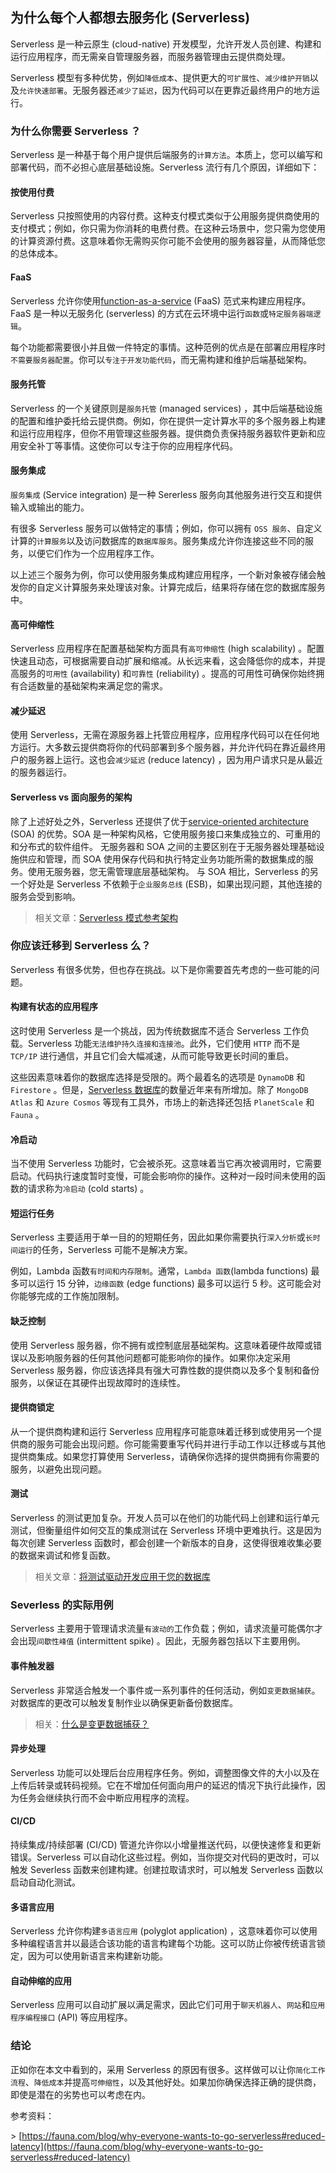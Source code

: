 ## 为什么每个人都想去服务化 (Serverless)  
Serverless 是一种云原生 (cloud-native) 开发模型，允许开发人员创建、构建和运行应用程序，而无需亲自管理服务器，而服务器管理由云提供商处理。

Serverless 模型有多种优势，例如`降低成本`、提供更大的`可扩展性`、`减少维护开销`以及`允许快速部署`。无服务器还`减少了延迟`，因为代码可以在更靠近最终用户的地方运行。

### 为什么你需要 Serverless ？

Serverless 是一种基于每个用户提供后端服务的`计算方法`。本质上，您可以编写和部署代码，而不必担心底层基础设施。Serverless 流行有几个原因，详细如下：

#### 按使用付费

Serverless 只按照使用的内容付费。这种支付模式类似于公用服务提供商使用的支付模式；例如，你只需为你消耗的电费付费。在这种云场景中，您只需为您使用的计算资源付费。这意味着你无需购买你可能不会使用的服务器容量，从而降低您的总体成本。

#### FaaS

Serverless 允许你使用[function-as-a-service](https://en.wikipedia.org/wiki/Function_as_a_service) (FaaS) 范式来构建应用程序。FaaS 是一种以无服务化 (serverless) 的方式在云环境中运行`函数`或`特定服务器端逻辑`。

每个功能都需要很小并且做一件特定的事情。这种范例的优点是在部署应用程序时`不需要服务器配置`。你可以`专注于开发功能代码`，而无需构建和维护后端基础架构。

#### 服务托管

Serverless 的一个关键原则是`服务托管` (managed services) ，其中后端基础设施的配置和维护委托给云提供商。例如，你在提供一定计算水平的多个服务器上构建和运行应用程序，但你不用管理这些服务器。提供商负责保持服务器软件更新和应用安全补丁等事情。这使你可以专注于你的应用程序代码。

#### 服务集成

`服务集成` (Service integration) 是一种 Sererless 服务向其他服务进行交互和提供输入或输出的能力。

有很多 Serverless 服务可以做特定的事情；例如，你可以拥有 `OSS 服务`、自定义计算的`计算服务`以及访问数据库的`数据库服务`。服务集成允许你连接这些不同的服务，以便它们作为一个应用程序工作。

以上述三个服务为例，你可以使用服务集成构建应用程序，一个新对象被存储会触发你的自定义计算服务来处理该对象。计算完成后，结果将存储在您的数据库服务中。

#### 高可伸缩性

Serverless 应用程序在配置基础架构方面具有`高可伸缩性` (high scalability) 。配置快速且动态，可根据需要自动扩展和缩减。从长远来看，这会降低你的成本，并提高服务的`可用性` (availability) 和`可靠性` (reliability) 。提高的可用性可确保你始终拥有合适数量的基础架构来满足您的需求。

#### 减少延迟

使用 Serverless，无需在源服务器上托管应用程序，应用程序代码可以在任何地方运行。大多数云提供商将你的代码部署到多个服务器，并允许代码在靠近最终用户的服务器上运行。这也会`减少延迟` (reduce latency) ，因为用户请求只是从最近的服务器运行。

#### Serverless vs 面向服务的架构

除了上述好处之外，Serverless 还提供了优于[service-oriented architecture](https://zh.wikipedia.org/wiki/面向服务的体系结构) (SOA) 的优势。SOA 是一种架构风格，它使用服务接口来集成独立的、可重用的和分布式的软件组件。
无服务器和 SOA 之间的主要区别在于无服务器处理基础设施供应和管理，而 SOA 使用保存代码和执行特定业务功能所需的数据集成的服务。使用无服务器，您无需管理底层基础架构。
与 SOA 相比，Serverless 的另一个好处是 Serverless 不依赖于`企业服务总线` (ESB)，如果出现问题，其他连接的服务会受到影响。

> 相关文章：[Serverless 模式参考架构](https://fauna.com/blog/serverless-patterns-reference-architectures)

### 你应该迁移到 Serverless 么？

Serverless 有很多优势，但也存在挑战。以下是你需要首先考虑的一些可能的问题。

#### 构建有状态的应用程序

这时使用 Serverless 是一个挑战，因为传统数据库不适合 Serverless 工作负载。Serverless 功能`无法维护持久连接和连接池`。此外，它们使用 `HTTP` 而不是 `TCP/IP` 进行通信，并且它们会大幅减速，从而可能导致更长时间的重启。

这些因素意味着你的数据库选择是受限的。两个最着名的选项是 `DynamoDB` 和 `Firestore` 。但是，[Serverless 数据库](https://fauna.com/blog/intro-to-serverless-databases)的数量近年来有所增加。除了 `MongoDB Atlas` 和 `Azure Cosmos` 等现有工具外，市场上的新选择还包括 `PlanetScale` 和 `Fauna` 。

#### 冷启动

当不使用 Serverless 功能时，它会被杀死。这意味着当它再次被调用时，它需要启动。代码执行速度暂时变慢，可能会影响你的操作。这种对一段时间未使用的函数的请求称为`冷启动` (cold starts) 。

#### 短运行任务

Serverless 主要适用于单一目的的短期任务，因此如果你需要执行`深入分析`或`长时间运行`的任务，Serverless 可能不是解决方案。

例如，Lambda 函数`有时间和内存限制`。通常，`Lambda 函数`(lambda functions) 最多可以运行 15 分钟，`边缘函数` (edge functions) 最多可以运行 5 秒。这可能会对你能够完成的工作施加限制。

#### 缺乏控制

使用 Serverless 服务器，你不拥有或控制底层基础架构。这意味着硬件故障或错误以及影响服务器的任何其他问题都可能影响你的操作。如果你决定采用 Serverless 服务器，你应该选择具有强大可靠性数的提供商以及多个复制和备份服务，以保证在其硬件出现故障时的连续性。

#### 提供商锁定

从一个提供商构建和运行 Serverless 应用程序可能意味着迁移到或使用另一个提供商的服务可能会出现问题。你可能需要重写代码并进行手动工作以迁移或与其他提供商集成。如果您打算使用 Serverless，请确保你选择的提供商拥有你需要的服务，以避免出现问题。

#### 测试

Serverless 的测试更加复杂。开发人员可以在他们的功能代码上创建和运行单元测试，但衡量组件如何交互的集成测试在 Serverless 环境中更难执行。这是因为每次创建 Serverless 函数时，都会创建一个新版本的自身，这使得很难收集必要的数据来调试和修复函数。

> 相关文章：[将测试驱动开发应用于您的数据库](https://fauna.com/blog/applying-test-driven-development-to-your-database)

### Severless 的实际用例

Serverless 主要用于管理请求流量`有波动的`工作负载；例如，请求流量可能偶尔才会出现`间歇性峰值` (intermittent spike) 。因此，无服务器包括以下主要用例。

#### 事件触发器

Serverless 非常适合触发一个事件或一系列事件的任何活动，例如`变更数据捕获`。对数据库的更改可以触发复制作业以确保更新备份数据库。

> 相关：[什么是变更数据捕获？](https://fauna.com/blog/what-is-change-data-capture)

#### 异步处理

Serverless 功能可以处理后台应用程序任务。例如，调整图像文件的大小以及在上传后转录或转码视频。它在不增加任何面向用户的延迟的情况下执行此操作，因为任务会继续执行而不会中断应用程序的流程。

#### CI/CD

持续集成/持续部署 (CI/CD) 管道允许你以小增量推送代码，以便快速修复和更新错误。Serverless 可以自动化这些过程。例如，当你提交对代码的更改时，可以触发 Severless 函数来创建构建。创建拉取请求时，可以触发 Serverless 函数以启动自动化测试。

#### 多语言应用

Serverless 允许你构建`多语言应用` (polyglot application) ，这意味着你可以使用多种编程语言并以最适合该功能的语言构建每个功能。这可以防止你被传统语言锁定，因为可以使用新语言来构建新功能。

#### 自动伸缩的应用

Serverless 应用可以自动扩展以满足需求，因此它们可用于`聊天机器人`、`网站`和`应用程序编程接口` (API) 等应用程序。

### 结论

正如你在本文中看到的，采用 Serverless 的原因有很多。这样做可以让你`简化工作流程`、`降低成本`并提高`可伸缩性`，以及其他好处。如果加你确保选择正确的提供商，即使是潜在的劣势也可以考虑在内。

参考资料：

\> [https://fauna.com/blog/why-everyone-wants-to-go-serverless#reduced-latency](https://fauna.com/blog/why-everyone-wants-to-go-serverless#reduced-latency)
